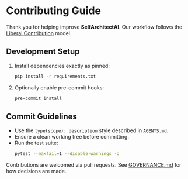 # Contributing Guide

Thank you for helping improve **SelfArchitectAI**. Our workflow follows the [Liberal Contribution](GOVERNANCE.md) model.

## Development Setup

1. Install dependencies exactly as pinned:
   ```bash
   pip install -r requirements.txt
   ```
2. Optionally enable pre-commit hooks:
   ```bash
   pre-commit install
   ```

## Commit Guidelines
- Use the `type(scope): description` style described in `AGENTS.md`.
- Ensure a clean working tree before committing.
- Run the test suite:
  ```bash
  pytest --maxfail=1 --disable-warnings -q
  ```

Contributions are welcomed via pull requests. See [GOVERNANCE.md](GOVERNANCE.md) for how decisions are made.
